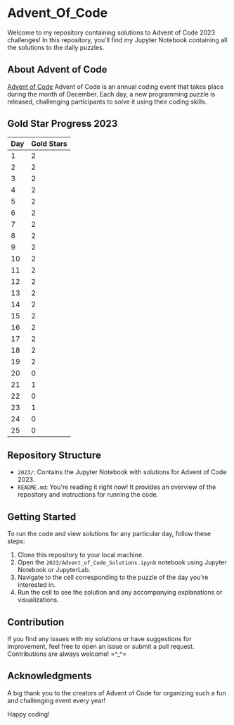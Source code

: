 # Advent_Of_Code

Welcome to my repository containing solutions to Advent of Code 2023 challenges! In this repository, you'll find my Jupyter Notebook containing all the solutions to the daily puzzles.

## About Advent of Code

[Advent of Code](https://adventofcode.com/) 
Advent of Code is an annual coding event that takes place during the month of December. Each day, a new programming puzzle is released, challenging participants to solve it using their coding skills.

## Gold Star Progress 2023

| Day | Gold Stars |
|-----|------------|
| 1   | 2          |
| 2   | 2          |
| 3   | 2          |
| 4   | 2          |
| 5   | 2          |
| 6   | 2          |
| 7   | 2          |
| 8   | 2          |
| 9   | 2          |
| 10  | 2          |
| 11  | 2          |
| 12  | 2          |
| 13  | 2          |
| 14  | 2          |
| 15  | 2          |
| 16  | 2          |
| 17  | 2          |
| 18  | 2          |
| 19  | 2          |
| 20  | 0          |
| 21  | 1          |
| 22  | 0          |
| 23  | 1          |
| 24  | 0          |
| 25  | 0          |

## Repository Structure

- `2023/`: Contains the Jupyter Notebook with solutions for Advent of Code 2023.
- `README.md`: You're reading it right now! It provides an overview of the repository and instructions for running the code.

## Getting Started

To run the code and view solutions for any particular day, follow these steps:

1. Clone this repository to your local machine.
2. Open the `2023/Advent_of_Code_Solutions.ipynb` notebook using Jupyter Notebook or JupyterLab.
3. Navigate to the cell corresponding to the puzzle of the day you're interested in.
4. Run the cell to see the solution and any accompanying explanations or visualizations.

## Contribution

If you find any issues with my solutions or have suggestions for improvement, feel free to open an issue or submit a pull request. Contributions are always welcome! =^_^=

## Acknowledgments

A big thank you to the creators of Advent of Code for organizing such a fun and challenging event every year!

Happy coding!
